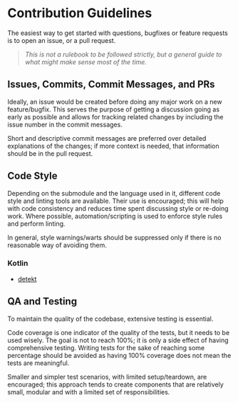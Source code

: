 # Contribution Guidelines

The easiest way to get started with questions, bugfixes or feature requests is to open an issue, or a pull request.

> *This is not a rulebook to be followed strictly, but a general guide to what might make sense most of the time.*

## Issues, Commits, Commit Messages, and PRs

Ideally, an issue would be created before doing any major work on a new feature/bugfix. This serves the purpose of getting
a discussion going as early as possible and allows for tracking related changes by including the issue number in the commit
messages.

Short and descriptive commit messages are preferred over detailed explanations of the changes; if more context is needed,
that information should be in the pull request.

## Code Style

Depending on the submodule and the language used in it, different code style and linting tools are available. Their use
is encouraged; this will help with code consistency and reduces time spent discussing style or re-doing work. Where possible,
automation/scripting is used to enforce style rules and perform linting.

In general, style warnings/warts should be suppressed only if there is no reasonable way of avoiding them.

### Kotlin

* [detekt](https://detekt.github.io/detekt/baseline.html)

## QA and Testing

To maintain the quality of the codebase, extensive testing is essential.

Code coverage is one indicator of the quality of the tests, but it needs to be used wisely. The goal is not to reach
100%; it is only a side effect of having comprehensive testing. Writing tests for the sake of reaching some percentage
should be avoided as having 100% coverage does not mean the tests are meaningful.

Smaller and simpler test scenarios, with limited setup/teardown, are encouraged; this approach tends to create components
that are relatively small, modular and with a limited set of responsibilities.
